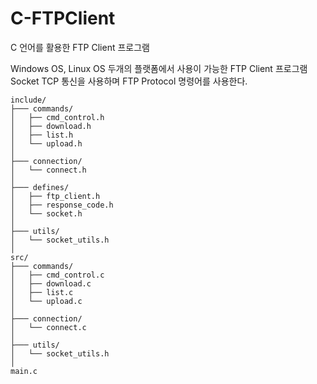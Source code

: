 # C-FTPClient
C 언어를 활용한 FTP Client 프로그램

Windows OS, Linux OS 두개의 플랫폼에서 사용이 가능한 FTP Client 프로그램
Socket TCP 통신을 사용하며 FTP Protocol 명령어를 사용한다.

```
include/
├─── commands/
│   ├── cmd_control.h
│   ├── download.h
│   ├── list.h
│   └── upload.h
│
├─── connection/
│   └── connect.h
│
├─── defines/
│   ├── ftp_client.h
│   ├── response_code.h
│   └── socket.h
│
├─── utils/
│   └── socket_utils.h
│
src/
├─── commands/
│   ├── cmd_control.c
│   ├── download.c
│   ├── list.c
│   └── upload.c
│
├─── connection/
│   └── connect.c
│
├─── utils/
│   └── socket_utils.h
│
main.c
```
